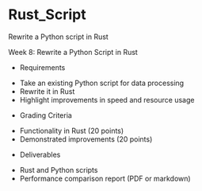 # Rust_Script
Rewrite a Python script in Rust

Week 8: Rewrite a Python Script in Rust
* Requirements
+ Take an existing Python script for data processing
+ Rewrite it in Rust
+ Highlight improvements in speed and resource usage
* Grading Criteria
+ Functionality in Rust (20 points)
+ Demonstrated improvements (20 points)
* Deliverables
+ Rust and Python scripts
+ Performance comparison report (PDF or markdown)
